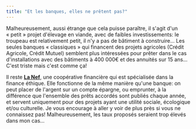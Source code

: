 ```yaml
---
title: "Et les banques, elles ne prêtent pas?"
---
```


Malheureusement, aussi étrange que cela puisse paraître, il s'agit d'un
« petit » projet d'élevage en viande, avec de faibles investissements: le
troupeau est relativement petit, il n'y a pas de bâtiment à construire... Les
seules banques « classiques » qui financent des projets agricoles (Crédit
Agricole, Crédit Mutuel) semblent plus intéressées pour prêter dans le cas
d'installations avec des bâtiments à 400 000€ et des annuités sur 15 ans...
C'est triste mais c'est comme ça!

Il reste [**La Nef**](https://www.lanef.com), une coopérative financière qui
est spécialisée dans la finance éthique. Elle fonctionne de la même manière
qu'une banque: on peut placer de l'argent sur un compte épargne, ou emprunter,
à la différence que l'ensemble des prêts accordés sont publiés chaque année, et
servent uniquement pour des projets ayant une utilité sociale, écologique et/ou
culturelle. Je vous encourage à aller y voir de plus près si vous ne connaissez
pas! Malheureusement, les taux proposés seraient trop élevés dans mon cas...
